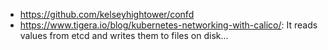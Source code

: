 - https://github.com/kelseyhightower/confd
- https://www.tigera.io/blog/kubernetes-networking-with-calico/: It reads values from etcd and writes them to files on disk...
